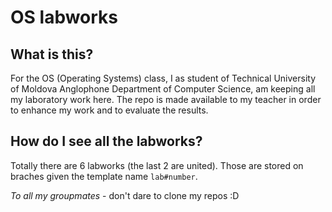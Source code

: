 OS labworks
=============

What is this?
---------------

For the OS (Operating Systems) class, I as student of Technical University of Moldova Anglophone Department of Computer Science, am keeping all my laboratory work here. The repo is made available to my teacher in order to enhance my work and to evaluate the results.

How do I see all the labworks?
-------------------------------

Totally there are 6 labworks (the last 2 are united). Those are stored on braches given the template name `lab#number`.


*To all my groupmates* - don't dare to clone my repos :D
